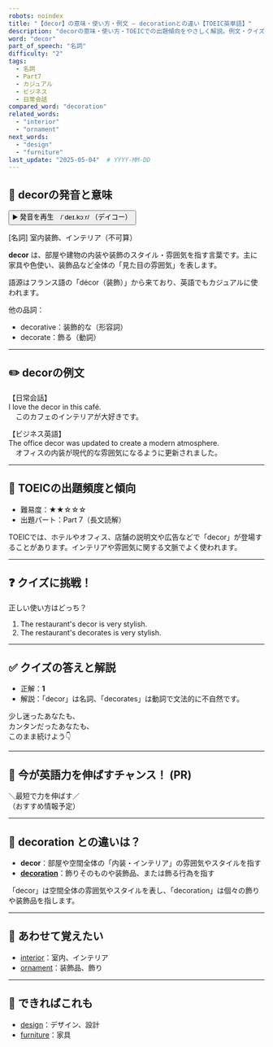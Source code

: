 ```yaml
---
robots: noindex
title: "【decor】の意味・使い方・例文 ― decorationとの違い【TOEIC英単語】"
description: "decorの意味・使い方・TOEICでの出題傾向をやさしく解説。例文・クイズ付きでdecorationとの違いもわかりやすく学べます。"
word: "decor"
part_of_speech: "名詞"
difficulty: "2"
tags:
  - 名詞
  - Part7
  - カジュアル
  - ビジネス
  - 日常会話
compared_word: "decoration"
related_words:
  - "interior"
  - "ornament"
next_words:
  - "design"
  - "furniture"
last_update: "2025-05-04"  # YYYY-MM-DD
---
```


## 🔰 decorの発音と意味

<button class="play-audio" onclick="playTTS('decor')">
  <span class="play-audio-main">
    ▶️ 発音を再生　/ˈdeɪ.kɔːr/
  </span>
  <span class="play-audio-sub">
    （デイコー）
  </span>
</button>

[名詞] 室内装飾、インテリア（不可算）

**decor** は、部屋や建物の内装や装飾のスタイル・雰囲気を指す言葉です。主に家具や色使い、装飾品など全体の「見た目の雰囲気」を表します。

語源はフランス語の「décor（装飾）」から来ており、英語でもカジュアルに使われます。

他の品詞：  
- decorative：装飾的な（形容詞）
- decorate：飾る（動詞）

---

## ✏️ decorの例文

【日常会話】  
I love the decor in this café.  
　このカフェのインテリアが大好きです。

【ビジネス英語】  
The office decor was updated to create a modern atmosphere.  
　オフィスの内装が現代的な雰囲気になるように更新されました。

---

## 🎯 TOEICの出題頻度と傾向

- 難易度：★★☆☆☆
- 出題パート：Part 7（長文読解）

TOEICでは、ホテルやオフィス、店舗の説明文や広告などで「decor」が登場することがあります。インテリアや雰囲気に関する文脈でよく使われます。

---

## ❓ クイズに挑戦！

正しい使い方はどっち？

1. The restaurant's decor is very stylish.  
2. The restaurant's decorates is very stylish.

---

## ✅ クイズの答えと解説

- 正解：**1**
- 解説：「decor」は名詞、「decorates」は動詞で文法的に不自然です。

少し迷ったあなたも、  
カンタンだったあなたも、  
このまま続けよう👇️

---

## 🚀 今が英語力を伸ばすチャンス！ (PR)

<div class="info-center">
＼最短で力を伸ばす／<br>  
（おすすめ情報予定）
</div>

---

## 🤔  decoration との違いは？

- **decor**：部屋や空間全体の「内装・インテリア」の雰囲気やスタイルを指す
- **[decoration](/decoration)**：飾りそのものや装飾品、または飾る行為を指す

「decor」は空間全体の雰囲気やスタイルを表し、「decoration」は個々の飾りや装飾品を指します。

---

## 🧩 あわせて覚えたい

- [interior](/interior)：室内、インテリア
- [ornament](/ornament)：装飾品、飾り

---

## 📖 できればこれも

- [design](/design)：デザイン、設計
- [furniture](/furniture)：家具

<!-- cvid: aid00_bid01 -->
